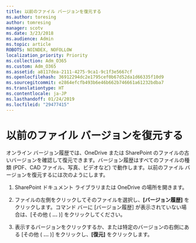 ```yaml
---
title: 以前のファイル バージョンを復元する
ms.author: toresing
author: tomresing
manager: scotv
ms.date: 3/23/2018
ms.audience: Admin
ms.topic: article
ROBOTS: NOINDEX, NOFOLLOW
localization_priority: Priority
ms.collection: Adm_O365
ms.custom: Adm_O365
ms.assetid: a8117dea-2111-4275-9ca1-9c1f3e5667cf
ms.openlocfilehash: 36912294dc2e1795cef0b67d52da1d66335f10d9
ms.sourcegitcommit: e2864efcfb493b6e46b662b746661a61232bdba7
ms.translationtype: HT
ms.contentlocale: ja-JP
ms.lasthandoff: 01/24/2019
ms.locfileid: "29477415"
---
```

# <a name="restore-a-previous-file-version"></a>以前のファイル バージョンを復元する

オンライン バージョン履歴では、OneDrive または SharePoint のファイルの古いバージョンを確認して復元できます。バージョン履歴はすべてのファイルの種類 (PDF、CAD ファイル、写真、ビデオなど) で動作します。以前のファイル バージョンを復元するには次のようにします。
  
1. SharePoint ドキュメント ライブラリまたは OneDrive の場所を開きます。
    
2. ファイルの左側をクリックしてそのファイルを選択し、**[バージョン履歴]** をクリックします。コマンド バーに [バージョン履歴] が表示されていない場合は、[その他 ( **...** )] をクリックしてください。 
    
3. 表示するバージョンをクリックするか、または特定のバージョンの右側にある [その他 ( **...** )] をクリックし、**[復元]** をクリックします。
    

